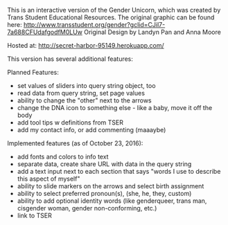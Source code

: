 This is an interactive version of the Gender Unicorn, which was created by Trans Student Educational Resources. The original graphic can be found here: 
http://www.transstudent.org/gender?gclid=CJil7-7a688CFUdafgodfM0LUw
Original Design by Landyn Pan and Anna Moore

Hosted at:
http://secret-harbor-95149.herokuapp.com/

This version has several additional features:

Planned Features: 
 - set values of sliders into query string object, too
 - read data from query string, set page values
 - ability to change the "other" next to the arrows
 - change the DNA icon to something else - like a baby, move it off the body
 - add tool tips w definitions from TSER
 - add my contact info, or add commenting (maaaybe)

Implemented features (as of October 23, 2016):
 - add fonts and colors to info text
 - separate data, create share URL with data in the query string
 - add a text input next to each section that says  "words I use to describe this aspect of myself"
 - ability to slide markers on the arrows and select birth assignment
 - ability to select preferred pronoun(s), (she, he, they, custom)
 - ability to add optional identity words (like genderqueer, trans man, cisgender woman, gender non-conforming, etc.)
 - link to TSER